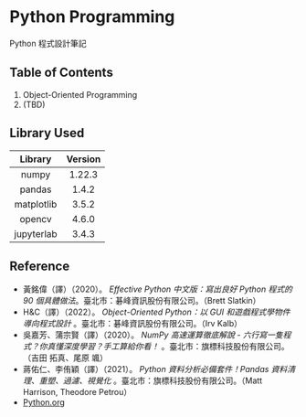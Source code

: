# Python Programming

Python 程式設計筆記



## Table of Contents

1. Object-Oriented Programming
2. (TBD)



## Library Used

|  Library   | Version |
| :--------: | :-----: |
|   numpy    | 1.22.3  |
|   pandas   |  1.4.2  |
| matplotlib |  3.5.2  |
|   opencv   |  4.6.0  |
| jupyterlab |  3.4.3  |



## Reference

- 黃銘偉（譯）（2020）。 *Effective Python 中文版：寫出良好 Python 程式的 90 個具體做法*。臺北市：碁峰資訊股份有限公司。（Brett Slatkin）
- H&C（譯）（2022）。 *Object-Oriented Python：以 GUI 和遊戲程式學物件導向程式設計* 。臺北市：碁峰資訊股份有限公司。（Irv Kalb）
- 吳嘉芳、蒲宗賢（譯）（2020）。 *NumPy 高速運算徹底解說 - 六行寫一隻程式？你真懂深度學習？手工算給你看！* 。臺北市：旗標科技股份有限公司。（吉田 拓真、尾原 颯）
- 蔣佑仁、李侑穎（譯）（2021）。 *Python 資料分析必備套件！Pandas 資料清理、重塑、過濾、視覺化* 。臺北市：旗標科技股份有限公司。（Matt Harrison, Theodore Petrou）
- [Python.org](https://www.python.org/)
